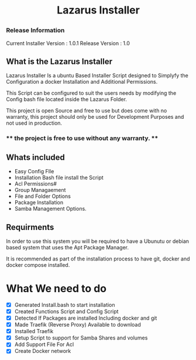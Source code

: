 # <p align="center">Lazarus Installer</p>

### Release Information
Current Installer Version : 1.0.1 
Release Version : 1.0

## What is the Lazarus Installer
Lazarus Installer Is a ubuntu Based Installer Script designed to Simplyfy the Configuration a docker Installation and Additional Permissions.


This Script can be configured to suit the users needs by modifying the Config bash file located inside the Lazarus Folder.

This project is open Source and free to use but does come with no warranty, this project should only be used for Development Purposes and not used in production.

###  ** the project is free to use without any warranty. **


## Whats included

* Easy Config FIle
* Installation Bash file install the Script
* Acl Permissions#
* Group Managaement
* File and Folder Options
* Package Installation
* Samba Management Options.


## Requirments
In order to use this system you will be required to have a Ubunutu or debian based system that uses the Apt Package Manager.

It is recommended as part of the installation process to have git, docker and docker compose installed.


# What We need to do

- [x] Generated Install.bash to start installation 
- [x] Created Functions Script and Config Script
- [x] Detected If Packages are installed Including docker and git
- [x] Made Traefik (Reverse Proxy) Available to download
- [x] Installed Traefik
- [x] Setup Script to support for Samba Shares and volumes
- [x] Add Support File For Acl
- [x] Create Docker network
